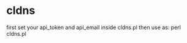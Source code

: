# cldns

first set your api_token and api_email inside cldns.pl 
then use as: 
    perl cldns.pl <zone>
